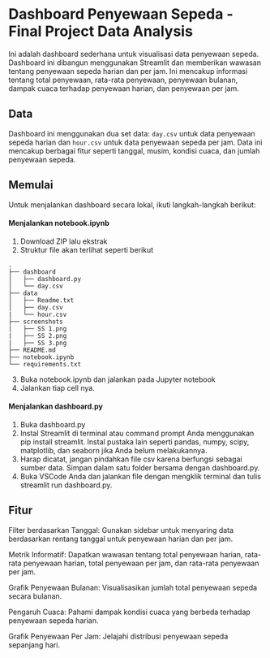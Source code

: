 # Dashboard Penyewaan Sepeda - Final Project Data Analysis

Ini adalah dashboard sederhana untuk visualisasi data penyewaan sepeda. Dashboard ini dibangun menggunakan Streamlit dan memberikan wawasan tentang penyewaan sepeda harian dan per jam. Ini mencakup informasi tentang total penyewaan, rata-rata penyewaan, penyewaan bulanan, dampak cuaca terhadap penyewaan harian, dan penyewaan per jam.

## Data

Dashboard ini menggunakan dua set data: `day.csv` untuk data penyewaan sepeda harian dan `hour.csv` untuk data penyewaan sepeda per jam. Data ini mencakup berbagai fitur seperti tanggal, musim, kondisi cuaca, dan jumlah penyewaan sepeda.

## Memulai

Untuk menjalankan dashboard secara lokal, ikuti langkah-langkah berikut:

#### Menjalankan notebook.ipynb
1. Download ZIP lalu ekstrak
2. Struktur file akan terlihat seperti berikut
```
.
├── dashboard
│   ├── dashboard.py
│   └── day.csv
├── data
│   ├── Readme.txt
│   ├── day.csv
|   └── hour.csv
├── screenshots
|   ├── SS 1.png
|   ├── SS 2.png
|   ├── SS 3.png
├── README.md
├── notebook.ipynb
└── requirements.txt
```

3. Buka notebook.ipynb dan jalankan pada Jupyter notebook
4. Jalankan tiap cell nya.

#### Menjalankan dashboard.py
1. Buka dashboard.py
2. Instal Streamlit di terminal atau command prompt Anda menggunakan pip install streamlit. Instal pustaka lain seperti pandas, numpy, scipy, matplotlib, dan seaborn jika Anda belum melakukannya.
3. Harap dicatat, jangan pindahkan file csv karena berfungsi sebagai sumber data. Simpan dalam satu folder bersama dengan dashboard.py.
4. Buka VSCode Anda dan jalankan file dengan mengklik terminal dan tulis streamlit run dashboard.py.

## Fitur
Filter berdasarkan Tanggal: Gunakan sidebar untuk menyaring data berdasarkan rentang tanggal untuk penyewaan harian dan per jam.

Metrik Informatif: Dapatkan wawasan tentang total penyewaan harian, rata-rata penyewaan harian, total penyewaan per jam, dan rata-rata penyewaan per jam.

Grafik Penyewaan Bulanan: Visualisasikan jumlah total penyewaan sepeda secara bulanan.

Pengaruh Cuaca: Pahami dampak kondisi cuaca yang berbeda terhadap penyewaan sepeda harian.

Grafik Penyewaan Per Jam: Jelajahi distribusi penyewaan sepeda sepanjang hari.
